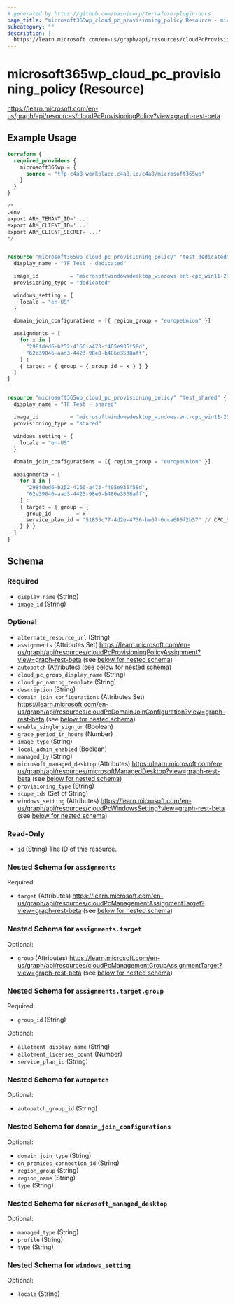 ```yaml
---
# generated by https://github.com/hashicorp/terraform-plugin-docs
page_title: "microsoft365wp_cloud_pc_provisioning_policy Resource - microsoft365wp"
subcategory: ""
description: |-
  https://learn.microsoft.com/en-us/graph/api/resources/cloudPcProvisioningPolicy?view=graph-rest-beta
---
```


# microsoft365wp_cloud_pc_provisioning_policy (Resource)

https://learn.microsoft.com/en-us/graph/api/resources/cloudPcProvisioningPolicy?view=graph-rest-beta

## Example Usage

```terraform
terraform {
  required_providers {
    microsoft365wp = {
      source = "tfp-c4a8-workplace.c4a8.io/c4a8/microsoft365wp"
    }
  }
}

/*
.env
export ARM_TENANT_ID='...'
export ARM_CLIENT_ID='...'
export ARM_CLIENT_SECRET='...'
*/


resource "microsoft365wp_cloud_pc_provisioning_policy" "test_dedicated" {
  display_name = "TF Test - dedicated"

  image_id          = "microsoftwindowsdesktop_windows-ent-cpc_win11-23h2-ent-cpc-m365"
  provisioning_type = "dedicated"

  windows_setting = {
    locale = "en-US"
  }

  domain_join_configurations = [{ region_group = "europeUnion" }]

  assignments = [
    for x in [
      "298fded6-b252-4166-a473-f405e935f58d",
      "62e39046-aad3-4423-98e0-b486e3538aff",
    ] :
    { target = { group = { group_id = x } } }
  ]
}


resource "microsoft365wp_cloud_pc_provisioning_policy" "test_shared" {
  display_name = "TF Test - shared"

  image_id          = "microsoftwindowsdesktop_windows-ent-cpc_win11-23h2-ent-cpc-m365"
  provisioning_type = "shared"

  windows_setting = {
    locale = "en-US"
  }

  domain_join_configurations = [{ region_group = "europeUnion" }]

  assignments = [
    for x in [
      "298fded6-b252-4166-a473-f405e935f58d",
      "62e39046-aad3-4423-98e0-b486e3538aff",
    ] :
    { target = { group = {
      group_id        = x
      service_plan_id = "51855c77-4d2e-4736-be67-6dca605f2b57" // CPC_S_2C_4GB_128GB / Windows 365 Shared Use 2 vCPU, 4 GB, 128 GB
    } } }
  ]
}
```

<!-- schema generated by tfplugindocs -->
## Schema

### Required

- `display_name` (String)
- `image_id` (String)

### Optional

- `alternate_resource_url` (String)
- `assignments` (Attributes Set) https://learn.microsoft.com/en-us/graph/api/resources/cloudPcProvisioningPolicyAssignment?view=graph-rest-beta (see [below for nested schema](#nestedatt--assignments))
- `autopatch` (Attributes) (see [below for nested schema](#nestedatt--autopatch))
- `cloud_pc_group_display_name` (String)
- `cloud_pc_naming_template` (String)
- `description` (String)
- `domain_join_configurations` (Attributes Set) https://learn.microsoft.com/en-us/graph/api/resources/cloudPcDomainJoinConfiguration?view=graph-rest-beta (see [below for nested schema](#nestedatt--domain_join_configurations))
- `enable_single_sign_on` (Boolean)
- `grace_period_in_hours` (Number)
- `image_type` (String)
- `local_admin_enabled` (Boolean)
- `managed_by` (String)
- `microsoft_managed_desktop` (Attributes) https://learn.microsoft.com/en-us/graph/api/resources/microsoftManagedDesktop?view=graph-rest-beta (see [below for nested schema](#nestedatt--microsoft_managed_desktop))
- `provisioning_type` (String)
- `scope_ids` (Set of String)
- `windows_setting` (Attributes) https://learn.microsoft.com/en-us/graph/api/resources/cloudPcWindowsSetting?view=graph-rest-beta (see [below for nested schema](#nestedatt--windows_setting))

### Read-Only

- `id` (String) The ID of this resource.

<a id="nestedatt--assignments"></a>
### Nested Schema for `assignments`

Required:

- `target` (Attributes) https://learn.microsoft.com/en-us/graph/api/resources/cloudPcManagementAssignmentTarget?view=graph-rest-beta (see [below for nested schema](#nestedatt--assignments--target))

<a id="nestedatt--assignments--target"></a>
### Nested Schema for `assignments.target`

Optional:

- `group` (Attributes) https://learn.microsoft.com/en-us/graph/api/resources/cloudPcManagementGroupAssignmentTarget?view=graph-rest-beta (see [below for nested schema](#nestedatt--assignments--target--group))

<a id="nestedatt--assignments--target--group"></a>
### Nested Schema for `assignments.target.group`

Required:

- `group_id` (String)

Optional:

- `allotment_display_name` (String)
- `allotment_licenses_count` (Number)
- `service_plan_id` (String)




<a id="nestedatt--autopatch"></a>
### Nested Schema for `autopatch`

Optional:

- `autopatch_group_id` (String)


<a id="nestedatt--domain_join_configurations"></a>
### Nested Schema for `domain_join_configurations`

Optional:

- `domain_join_type` (String)
- `on_premises_connection_id` (String)
- `region_group` (String)
- `region_name` (String)
- `type` (String)


<a id="nestedatt--microsoft_managed_desktop"></a>
### Nested Schema for `microsoft_managed_desktop`

Optional:

- `managed_type` (String)
- `profile` (String)
- `type` (String)


<a id="nestedatt--windows_setting"></a>
### Nested Schema for `windows_setting`

Optional:

- `locale` (String)


